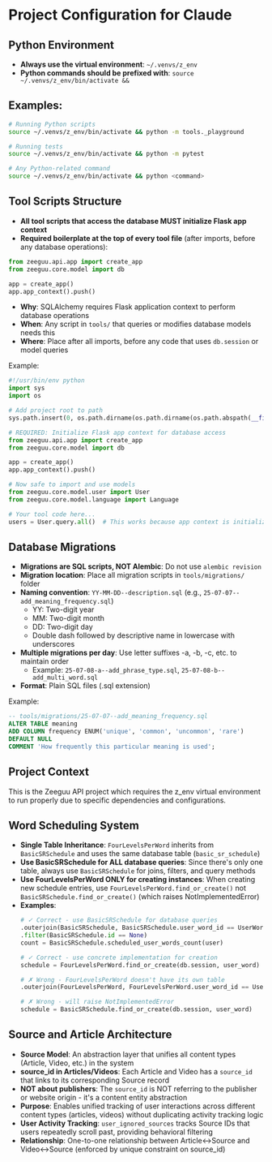 # Project Configuration for Claude

## Python Environment
- **Always use the virtual environment**: `~/.venvs/z_env`
- **Python commands should be prefixed with**: `source ~/.venvs/z_env/bin/activate && `

## Examples:
```bash
# Running Python scripts
source ~/.venvs/z_env/bin/activate && python -m tools._playground

# Running tests
source ~/.venvs/z_env/bin/activate && python -m pytest

# Any Python-related command
source ~/.venvs/z_env/bin/activate && python <command>
```

## Tool Scripts Structure
- **All tool scripts that access the database MUST initialize Flask app context**
- **Required boilerplate at the top of every tool file** (after imports, before any database operations):

```python
from zeeguu.api.app import create_app
from zeeguu.core.model import db

app = create_app()
app.app_context().push()
```

- **Why**: SQLAlchemy requires Flask application context to perform database operations
- **When**: Any script in `tools/` that queries or modifies database models needs this
- **Where**: Place after all imports, before any code that uses `db.session` or model queries

Example:
```python
#!/usr/bin/env python
import sys
import os

# Add project root to path
sys.path.insert(0, os.path.dirname(os.path.dirname(os.path.abspath(__file__))))

# REQUIRED: Initialize Flask app context for database access
from zeeguu.api.app import create_app
from zeeguu.core.model import db

app = create_app()
app.app_context().push()

# Now safe to import and use models
from zeeguu.core.model.user import User
from zeeguu.core.model.language import Language

# Your tool code here...
users = User.query.all()  # This works because app context is initialized
```

## Database Migrations
- **Migrations are SQL scripts, NOT Alembic**: Do not use `alembic revision`
- **Migration location**: Place all migration scripts in `tools/migrations/` folder
- **Naming convention**: `YY-MM-DD--description.sql` (e.g., `25-07-07--add_meaning_frequency.sql`)
  - YY: Two-digit year
  - MM: Two-digit month  
  - DD: Two-digit day
  - Double dash followed by descriptive name in lowercase with underscores
- **Multiple migrations per day**: Use letter suffixes -a, -b, -c, etc. to maintain order
  - Example: `25-07-08-a--add_phrase_type.sql`, `25-07-08-b--add_multi_word.sql`
- **Format**: Plain SQL files (.sql extension)

Example:
```sql
-- tools/migrations/25-07-07--add_meaning_frequency.sql
ALTER TABLE meaning 
ADD COLUMN frequency ENUM('unique', 'common', 'uncommon', 'rare') 
DEFAULT NULL 
COMMENT 'How frequently this particular meaning is used';
```

## Project Context
This is the Zeeguu API project which requires the z_env virtual environment to run properly due to specific dependencies and configurations.

## Word Scheduling System
- **Single Table Inheritance**: `FourLevelsPerWord` inherits from `BasicSRSchedule` and uses the same database table (`basic_sr_schedule`)
- **Use BasicSRSchedule for ALL database queries**: Since there's only one table, always use `BasicSRSchedule` for joins, filters, and query methods
- **Use FourLevelsPerWord ONLY for creating instances**: When creating new schedule entries, use `FourLevelsPerWord.find_or_create()` not `BasicSRSchedule.find_or_create()` (which raises NotImplementedError)
- **Examples**:
  ```python
  # ✓ Correct - use BasicSRSchedule for database queries
  .outerjoin(BasicSRSchedule, BasicSRSchedule.user_word_id == UserWord.id)
  .filter(BasicSRSchedule.id == None)
  count = BasicSRSchedule.scheduled_user_words_count(user)

  # ✓ Correct - use concrete implementation for creation
  schedule = FourLevelsPerWord.find_or_create(db.session, user_word)

  # ✗ Wrong - FourLevelsPerWord doesn't have its own table
  .outerjoin(FourLevelsPerWord, FourLevelsPerWord.user_word_id == UserWord.id)

  # ✗ Wrong - will raise NotImplementedError
  schedule = BasicSRSchedule.find_or_create(db.session, user_word)
  ```

## Source and Article Architecture
- **Source Model**: An abstraction layer that unifies all content types (Article, Video, etc.) in the system
- **source_id in Articles/Videos**: Each Article and Video has a `source_id` that links to its corresponding Source record
- **NOT about publishers**: The `source_id` is NOT referring to the publisher or website origin - it's a content entity abstraction
- **Purpose**: Enables unified tracking of user interactions across different content types (articles, videos) without duplicating activity tracking logic
- **User Activity Tracking**: `user_ignored_sources` tracks Source IDs that users repeatedly scroll past, providing behavioral filtering
- **Relationship**: One-to-one relationship between Article↔Source and Video↔Source (enforced by unique constraint on source_id)